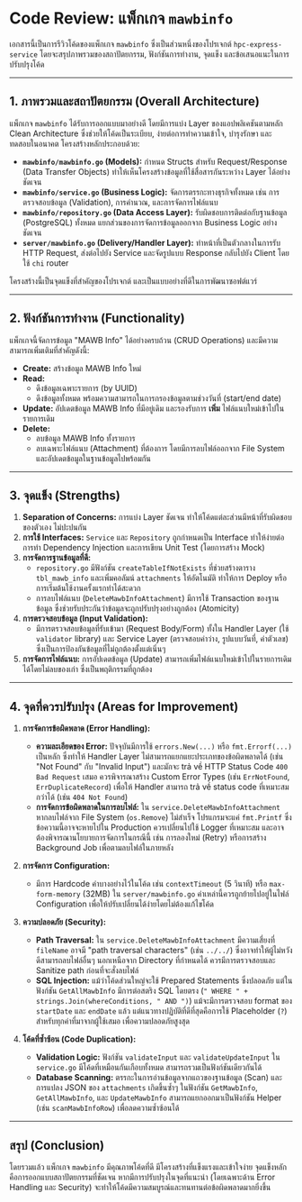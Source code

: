 # Code Review: แพ็กเกจ `mawbinfo`

เอกสารนี้เป็นการรีวิวโค้ดของแพ็กเกจ `mawbinfo` ซึ่งเป็นส่วนหนึ่งของโปรเจกต์ `hpc-express-service` โดยจะสรุปภาพรวมของสถาปัตยกรรม, ฟังก์ชันการทำงาน, จุดแข็ง และข้อเสนอแนะในการปรับปรุงโค้ด

---

## 1. ภาพรวมและสถาปัตยกรรม (Overall Architecture)

แพ็กเกจ `mawbinfo` ได้รับการออกแบบมาอย่างดี โดยมีการแบ่ง Layer ของแอปพลิเคชันตามหลัก Clean Architecture ซึ่งช่วยให้โค้ดเป็นระเบียบ, ง่ายต่อการทำความเข้าใจ, บำรุงรักษา และทดสอบในอนาคต โครงสร้างหลักประกอบด้วย:

- **`mawbinfo/mawbinfo.go` (Models):** กำหนด Structs สำหรับ Request/Response (Data Transfer Objects) ทำให้เห็นโครงสร้างข้อมูลที่ใช้สื่อสารกันระหว่าง Layer ได้อย่างชัดเจน
- **`mawbinfo/service.go` (Business Logic):** จัดการตรรกะทางธุรกิจทั้งหมด เช่น การตรวจสอบข้อมูล (Validation), การคำนวณ, และการจัดการไฟล์แนบ
- **`mawbinfo/repository.go` (Data Access Layer):** รับผิดชอบการติดต่อกับฐานข้อมูล (PostgreSQL) ทั้งหมด แยกส่วนของการจัดการข้อมูลออกจาก Business Logic อย่างชัดเจน
- **`server/mawbinfo.go` (Delivery/Handler Layer):** ทำหน้าที่เป็นตัวกลางในการรับ HTTP Request, ส่งต่อไปยัง Service และจัดรูปแบบ Response กลับไปยัง Client โดยใช้ `chi` router

โครงสร้างนี้เป็นจุดแข็งที่สำคัญของโปรเจกต์ และเป็นแบบอย่างที่ดีในการพัฒนาซอฟต์แวร์

---

## 2. ฟังก์ชันการทำงาน (Functionality)

แพ็กเกจนี้จัดการข้อมูล "MAWB Info" ได้อย่างครบถ้วน (CRUD Operations) และมีความสามารถเพิ่มเติมที่สำคัญดังนี้:

- **Create:** สร้างข้อมูล MAWB Info ใหม่
- **Read:**
    - ดึงข้อมูลเฉพาะรายการ (by UUID)
    - ดึงข้อมูลทั้งหมด พร้อมความสามารถในการกรองข้อมูลตามช่วงวันที่ (start/end date)
- **Update:** อัปเดตข้อมูล MAWB Info ที่มีอยู่เดิม และรองรับการ **เพิ่ม** ไฟล์แนบใหม่เข้าไปในรายการเดิม
- **Delete:**
    - ลบข้อมูล MAWB Info ทั้งรายการ
    - ลบเฉพาะไฟล์แนบ (Attachment) ที่ต้องการ โดยมีการลบไฟล์ออกจาก File System และอัปเดตข้อมูลในฐานข้อมูลไปพร้อมกัน

---

## 3. จุดแข็ง (Strengths)

1.  **Separation of Concerns:** การแบ่ง Layer ชัดเจน ทำให้โค้ดแต่ละส่วนมีหน้าที่รับผิดชอบของตัวเอง ไม่ปะปนกัน
2.  **การใช้ Interfaces:** `Service` และ `Repository` ถูกกำหนดเป็น Interface ทำให้ง่ายต่อการทำ Dependency Injection และการเขียน Unit Test (โดยการสร้าง Mock)
3.  **การจัดการฐานข้อมูลที่ดี:**
    - `repository.go` มีฟังก์ชัน `createTableIfNotExists` ที่ช่วยสร้างตาราง `tbl_mawb_info` และเพิ่มคอลัมน์ `attachments` ให้อัตโนมัติ ทำให้การ Deploy หรือการเริ่มต้นใช้งานครั้งแรกทำได้สะดวก
    - การลบไฟล์แนบ (`DeleteMawbInfoAttachment`) มีการใช้ Transaction ของฐานข้อมูล ซึ่งช่วยรับประกันว่าข้อมูลจะถูกปรับปรุงอย่างถูกต้อง (Atomicity)
4.  **การตรวจสอบข้อมูล (Input Validation):**
    - มีการตรวจสอบข้อมูลที่รับเข้ามา (Request Body/Form) ทั้งใน Handler Layer (ใช้ `validator` library) และ Service Layer (ตรวจสอบค่าว่าง, รูปแบบวันที่, ค่าตัวเลข) ซึ่งเป็นการป้องกันข้อมูลที่ไม่ถูกต้องตั้งแต่เนิ่นๆ
5.  **การจัดการไฟล์แนบ:** การอัปเดตข้อมูล (Update) สามารถเพิ่มไฟล์แนบใหม่เข้าไปในรายการเดิมได้โดยไม่ลบของเก่า ซึ่งเป็นพฤติกรรมที่ถูกต้อง

---

## 4. จุดที่ควรปรับปรุง (Areas for Improvement)

1.  **การจัดการข้อผิดพลาด (Error Handling):**
    - **ความละเอียดของ Error:** ปัจจุบันมีการใช้ `errors.New(...)` หรือ `fmt.Errorf(...)` เป็นหลัก ซึ่งทำให้ Handler Layer ไม่สามารถแยกแยะประเภทของข้อผิดพลาดได้ (เช่น "Not Found" กับ "Invalid Input") และมักจะ trả về HTTP Status Code `400 Bad Request` เสมอ ควรพิจารณาสร้าง Custom Error Types (เช่น `ErrNotFound`, `ErrDuplicateRecord`) เพื่อให้ Handler สามารถ trả về status code ที่เหมาะสมกว่าได้ (เช่น `404 Not Found`)
    - **การจัดการข้อผิดพลาดในการลบไฟล์:** ใน `service.DeleteMawbInfoAttachment` หากลบไฟล์จาก File System (`os.Remove`) ไม่สำเร็จ โปรแกรมจะแค่ `fmt.Printf` ซึ่งข้อความนี้อาจจะหายไปใน Production ควรเปลี่ยนไปใช้ Logger ที่เหมาะสม และอาจต้องพิจารณานโยบายการจัดการในกรณีนี้ เช่น การลองใหม่ (Retry) หรือการสร้าง Background Job เพื่อตามลบไฟล์ในภายหลัง

2.  **การจัดการ Configuration:**
    - มีการ Hardcode ค่าบางอย่างไว้ในโค้ด เช่น `contextTimeout` (5 วินาที) หรือ `max-form-memory` (32MB) ใน `server/mawbinfo.go` ค่าเหล่านี้ควรถูกย้ายไปอยู่ในไฟล์ Configuration เพื่อให้ปรับเปลี่ยนได้ง่ายโดยไม่ต้องแก้ไขโค้ด

3.  **ความปลอดภัย (Security):**
    - **Path Traversal:** ใน `service.DeleteMawbInfoAttachment` มีความเสี่ยงที่ `fileName` อาจมี "path traversal characters" (เช่น `../../`) ซึ่งอาจทำให้ผู้ไม่หวังดีสามารถลบไฟล์อื่นๆ นอกเหนือจาก Directory ที่กำหนดได้ ควรมีการตรวจสอบและ Sanitize path ก่อนที่จะสั่งลบไฟล์
    - **SQL Injection:** แม้ว่าโค้ดส่วนใหญ่จะใช้ Prepared Statements ซึ่งปลอดภัย แต่ในฟังก์ชัน `GetAllMawbInfo` มีการต่อสตริง SQL โดยตรง (`" WHERE " + strings.Join(whereConditions, " AND ")`) แม้จะมีการตรวจสอบ format ของ `startDate` และ `endDate` แล้ว แต่แนวทางปฏิบัติที่ดีที่สุดคือการใช้ Placeholder (`?`) สำหรับทุกค่าที่มาจากผู้ใช้เสมอ เพื่อความปลอดภัยสูงสุด

4.  **โค้ดที่ซ้ำซ้อน (Code Duplication):**
    - **Validation Logic:** ฟังก์ชัน `validateInput` และ `validateUpdateInput` ใน `service.go` มีโค้ดที่เหมือนกันเกือบทั้งหมด สามารถรวมเป็นฟังก์ชันเดียวกันได้
    - **Database Scanning:** ตรรกะในการอ่านข้อมูลจากแถวของฐานข้อมูล (Scan) และการแปลง JSON ของ `attachments` เกิดขึ้นซ้ำๆ ในฟังก์ชัน `GetMawbInfo`, `GetAllMawbInfo`, และ `UpdateMawbInfo` สามารถแยกออกมาเป็นฟังก์ชัน Helper (เช่น `scanMawbInfoRow`) เพื่อลดความซ้ำซ้อนได้

---

## สรุป (Conclusion)

โดยรวมแล้ว แพ็กเกจ `mawbinfo` มีคุณภาพโค้ดที่ดี มีโครงสร้างที่แข็งแรงและเข้าใจง่าย จุดแข็งหลักคือการออกแบบสถาปัตยกรรมที่ชัดเจน หากมีการปรับปรุงในจุดที่แนะนำ (โดยเฉพาะด้าน Error Handling และ Security) จะทำให้โค้ดมีความสมบูรณ์และทนทานต่อข้อผิดพลาดมากยิ่งขึ้น

